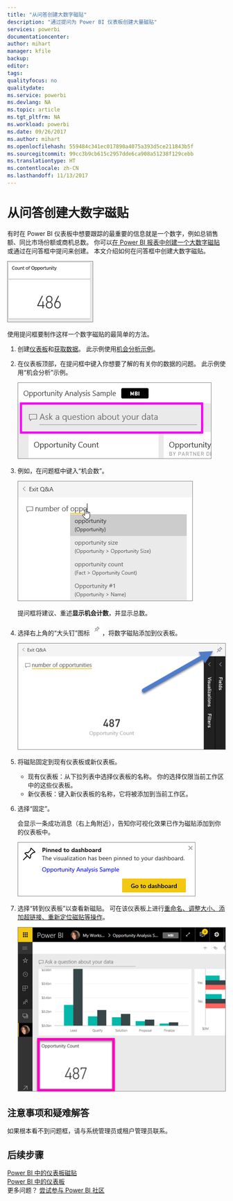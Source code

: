```yaml
---
title: "从问答创建大数字磁贴"
description: "通过提问为 Power BI 仪表板创建大量磁贴"
services: powerbi
documentationcenter: 
author: mihart
manager: kfile
backup: 
editor: 
tags: 
qualityfocus: no
qualitydate: 
ms.service: powerbi
ms.devlang: NA
ms.topic: article
ms.tgt_pltfrm: NA
ms.workload: powerbi
ms.date: 09/26/2017
ms.author: mihart
ms.openlocfilehash: 559484c341ec017890a4075a393d5ce211843b5f
ms.sourcegitcommit: 99cc3b9cb615c2957dde6ca908a51238f129cebb
ms.translationtype: HT
ms.contentlocale: zh-CN
ms.lasthandoff: 11/13/2017
---
```

# <a name="create-a-big-number-tile-from-qa"></a>从问答创建大数字磁贴
有时在 Power BI 仪表板中想要跟踪的最重要的信息就是一个数字，例如总销售额、同比市场份额或商机总数。 你可以[在 Power BI 报表中创建一个大数字磁贴](power-bi-visualization-big-number-report.md)或通过在问答框中提问来创建。 本文介绍如何在问答框中创建大数字磁贴。

![](media/power-bi-visualization-big-number/pbi_opptuntiescard.png)

使用提问框要制作这样一个数字磁贴的最简单的方法。

1. 创建[仪表板](service-dashboards.md)和[获取数据](service-get-data.md)。 此示例使用[机会分析示例](sample-opportunity-analysis.md)。
2. 在仪表板顶部，在提问框中键入你想要了解的有关你的数据的问题。 此示例使用“机会分析”示例。
   
   ![](media/power-bi-visualization-big-number/power-bi-q-and-a-box.png)
3. 例如，在问题框中键入“机会数”。
   
   ![](media/power-bi-visualization-big-number/power-bi-ask.png)
   
   提问框将建议、重述**显示机会计数**，并显示总数。  
4. 选择右上角的“大头钉”图标 ![](media/power-bi-visualization-big-number/pbi_pintile.png)，将数字磁贴添加到仪表板。 
   
   ![](media/power-bi-visualization-big-number/power-bi-pin.png)
5. 将磁贴固定到现有仪表板或新仪表板。 
   
   * 现有仪表板：从下拉列表中选择仪表板的名称。 你的选择仅限当前工作区中的这些仪表板。
   * 新仪表板：键入新仪表板的名称，它将被添加到当前工作区。
6. 选择“固定”。
   
   会显示一条成功消息（右上角附近），告知你可视化效果已作为磁贴添加到你的仪表板中。  
   
   ![](media/power-bi-visualization-big-number/power-bi-success.png)
7. 选择“转到仪表板”以查看新磁贴。 可在该仪表板上进行[重命名、调整大小、添加超链接、重新定位磁贴等操作](service-dashboard-edit-tile.md)。 
   
   ![](media/power-bi-visualization-big-number/power-bi-pinned.png)

## <a name="considerations-and-troubleshooting"></a>注意事项和疑难解答
如果根本看不到问题框，请与系统管理员或租户管理员联系。

## <a name="next-steps"></a>后续步骤
[Power BI 中的仪表板磁贴](service-dashboard-tiles.md)  
[Power BI 中的仪表板](service-dashboards.md)  
更多问题？ [尝试参与 Power BI 社区](http://community.powerbi.com/)

